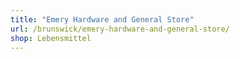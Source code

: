 ```yaml
---
title: "Emery Hardware and General Store"
url: /brunswick/emery-hardware-and-general-store/
shop: Lebensmittel
---
```

